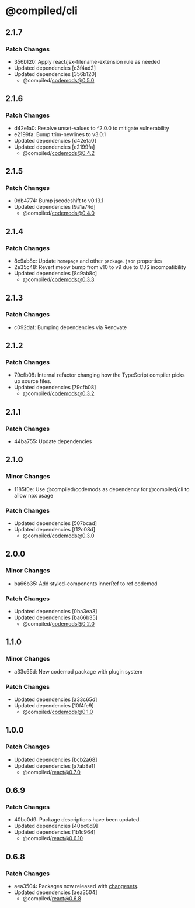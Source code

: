 # @compiled/cli

## 2.1.7

### Patch Changes

- 356b120: Apply react/jsx-filename-extension rule as needed
- Updated dependencies [c3f4ad2]
- Updated dependencies [356b120]
  - @compiled/codemods@0.5.0

## 2.1.6

### Patch Changes

- d42e1a0: Resolve unset-values to ^2.0.0 to mitigate vulnerability
- e2199fa: Bump trim-newlines to v3.0.1
- Updated dependencies [d42e1a0]
- Updated dependencies [e2199fa]
  - @compiled/codemods@0.4.2

## 2.1.5

### Patch Changes

- 0db4774: Bump jscodeshift to v0.13.1
- Updated dependencies [9a1a74d]
  - @compiled/codemods@0.4.0

## 2.1.4

### Patch Changes

- 8c9ab8c: Update `homepage` and other `package.json` properties
- 2e35c48: Revert meow bump from v10 to v9 due to CJS incompatibility
- Updated dependencies [8c9ab8c]
  - @compiled/codemods@0.3.3

## 2.1.3

### Patch Changes

- c092daf: Bumping dependencies via Renovate

## 2.1.2

### Patch Changes

- 79cfb08: Internal refactor changing how the TypeScript compiler picks up source files.
- Updated dependencies [79cfb08]
  - @compiled/codemods@0.3.2

## 2.1.1

### Patch Changes

- 44ba755: Update dependencies

## 2.1.0

### Minor Changes

- 1185f0e: Use @compiled/codemods as dependency for @compiled/cli to allow npx usage

### Patch Changes

- Updated dependencies [507bcad]
- Updated dependencies [f12c08d]
  - @compiled/codemods@0.3.0

## 2.0.0

### Minor Changes

- ba66b35: Add styled-components innerRef to ref codemod

### Patch Changes

- Updated dependencies [0ba3ea3]
- Updated dependencies [ba66b35]
  - @compiled/codemods@0.2.0

## 1.1.0

### Minor Changes

- a33c65d: New codemod package with plugin system

### Patch Changes

- Updated dependencies [a33c65d]
- Updated dependencies [10f4fe9]
  - @compiled/codemods@0.1.0

## 1.0.0

### Patch Changes

- Updated dependencies [bcb2a68]
- Updated dependencies [a7ab8e1]
  - @compiled/react@0.7.0

## 0.6.9

### Patch Changes

- 40bc0d9: Package descriptions have been updated.
- Updated dependencies [40bc0d9]
- Updated dependencies [1b1c964]
  - @compiled/react@0.6.10

## 0.6.8

### Patch Changes

- aea3504: Packages now released with [changesets](https://github.com/atlassian/changesets).
- Updated dependencies [aea3504]
  - @compiled/react@0.6.8
